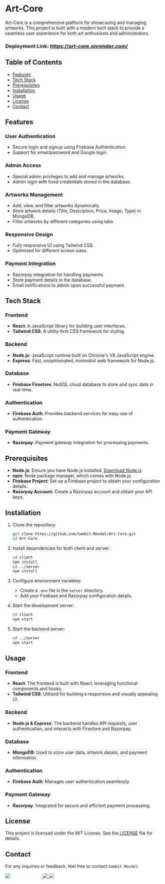 # Art-Core

Art-Core is a comprehensive platform for showcasing and managing artworks. This project is built with a modern tech stack to provide a seamless user experience for both art enthusiasts and administrators.

### Deployment Link: https://art-core.onrender.com/

## Table of Contents

- [Features](#features)
- [Tech Stack](#tech-stack)
- [Prerequisites](#prerequisites)
- [Installation](#installation)
- [Usage](#usage)
- [License](#license)
- [Contact](#contact)




## Features

### User Authentication
- Secure login and signup using Firebase Authentication.
- Support for email/password and Google login.

### Admin Access
- Special admin privileges to add and manage artworks.
- Admin login with fixed credentials stored in the database.

### Artworks Management
- Add, view, and filter artworks dynamically.
- Store artwork details (Title, Description, Price, Image, Type) in MongoDB.
- Filter artworks by different categories using tabs.

### Responsive Design
- Fully responsive UI using Tailwind CSS.
- Optimized for different screen sizes.

### Payment Integration
- Razorpay integration for handling payments.
- Store payment details in the database.
- Email notifications to admin upon successful payment.




## Tech Stack

### Frontend
- **React**: A JavaScript library for building user interfaces.
- **Tailwind CSS**: A utility-first CSS framework for styling.

### Backend
- **Node.js**: JavaScript runtime built on Chrome's V8 JavaScript engine.
- **Express**: Fast, unopinionated, minimalist web framework for Node.js.

### Database
- **Firebase Firestore**: NoSQL cloud database to store and sync data in real-time.

### Authentication
- **Firebase Auth**: Provides backend services for easy use of authentication.

### Payment Gateway
- **Razorpay**: Payment gateway integration for processing payments.




## Prerequisites

- **Node.js**: Ensure you have Node.js installed. [Download Node.js](https://nodejs.org/)
- **npm**: Node package manager, which comes with Node.js.
- **Firebase Project**: Set up a Firebase project to obtain your configuration details.
- **Razorpay Account**: Create a Razorpay account and obtain your API keys.




## Installation

1. Clone the repository:
   ```sh
   git clone https://github.com/Sambit-Mondal/Art-Core.git
   cd Art-Core
   ```

2. Install dependencies for both client and server:
   ```sh
   cd client
   npm install
   cd ../server
   npm install
   ```

3. Configure environment variables:
   - Create a `.env` file in the `server` directory.
   - Add your Firebase and Razorpay configuration details.

4. Start the development server:
   ```sh
   cd client
   npm start
   ```
5. Start the backend server:
   ```sh
   cd ../server
   npm start
   ```




## Usage

### Frontend
- **React**: The frontend is built with React, leveraging functional components and hooks.
- **Tailwind CSS**: Utilized for building a responsive and visually appealing UI.

### Backend
- **Node.js & Express**: The backend handles API requests, user authentication, and interacts with Firestore and Razorpay.

### Database
- **MongoDB**: Used to store user data, artwork details, and payment information.

### Authentication
- **Firebase Auth**: Manages user authentication seamlessly.

### Payment Gateway
- **Razorpay**: Integrated for secure and efficient payment processing.



## License

This project is licensed under the MIT License. See the [LICENSE](LICENSE) file for details.



## Contact

For any inquiries or feedback, feel free to contact `Sambit Mondal`:

<a href="https://github.com/Sambit-Mondal">
   <img src="https://skillicons.dev/icons?i=github&theme=dark" style="margin-right: 100px;" />
</a>
<a href="https://linkedin.com/in/sambitm02">
   <img src="https://skillicons.dev/icons?i=linkedin" />
</a>
<a href="mailto:sambitmondal2005@gmail.com">
   <img src="https://skillicons.dev/icons?i=gmail" />
</a>
